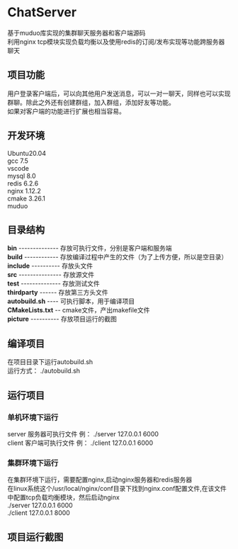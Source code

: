 # ChatServer
基于muduo库实现的集群聊天服务器和客户端源码  
利用nginx tcp模块实现负载均衡以及使用redis的订阅/发布实现等功能跨服务器聊天
## 项目功能
用户登录客户端后，可以向其他用户发送消息，可以一对一聊天，同样也可以实现群聊。除此之外还有创建群组，加入群组，添加好友等功能。  
如果对客户端的功能进行扩展也相当容易。
## 开发环境
Ubuntu20.04  
gcc 7.5  
vscode  
mysql 8.0  
redis 6.2.6  
nginx 1.12.2  
cmake 3.26.1  
muduo  
## 目录结构
**bin** -------------- 存放可执行文件，分别是客户端和服务端  
**build** ------------ 存放编译过程中产生的文件（为了上传方便，所以是空目录）   
**include** ---------- 存放头文件  
**src** --------------- 存放源文件  
**test** -------------- 存放测试文件  
**thirdparty** ------ 存放第三方头文件  
**autobuild.sh** ---- 可执行脚本，用于编译项目  
**CMakeLists.txt** -- cmake文件，产出makefile文件  
**picture** ---------- 存放项目运行的截图
## 编译项目
在项目目录下运行autobuild.sh  
运行方式： ./autobuild.sh  
## 运行项目
### 单机环境下运行  
server  服务器可执行文件 例： ./server 127.0.0.1 6000  
client  客户端可执行文件 例： ./client 127.0.0.1 6000 
### 集群环境下运行
在集群环境下运行，需要配置nginx,启动nginx服务器和redis服务器  
在linux系统这个/usr/local/nginx/conf目录下找到nginx.conf配置文件,在该文件中配置tcp负载均衡模块，然后启动nginx  
./server 127.0.0.1 6000  
./client 127.0.0.1 8000  
## 项目运行截图

